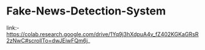 # Fake-News-Detection-System
link:- https://colab.research.google.com/drive/1Yq9j3hXdpuA4v_fZ402KGKaGRsR2zNwC#scrollTo=dwJEiwFQm6j_
